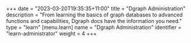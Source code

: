 +++
date = "2023-03-20T19:35:35+11:00"
title = "Dgraph Administration"
description = "From learning the basics of graph databases to advanced functions and capabilities, Dgraph docs have the information you need."
type = "learn"
[menu.learn]
  name = "Dgraph Administration"
  identifier = "learn-administrator"
  weight = 4
+++




